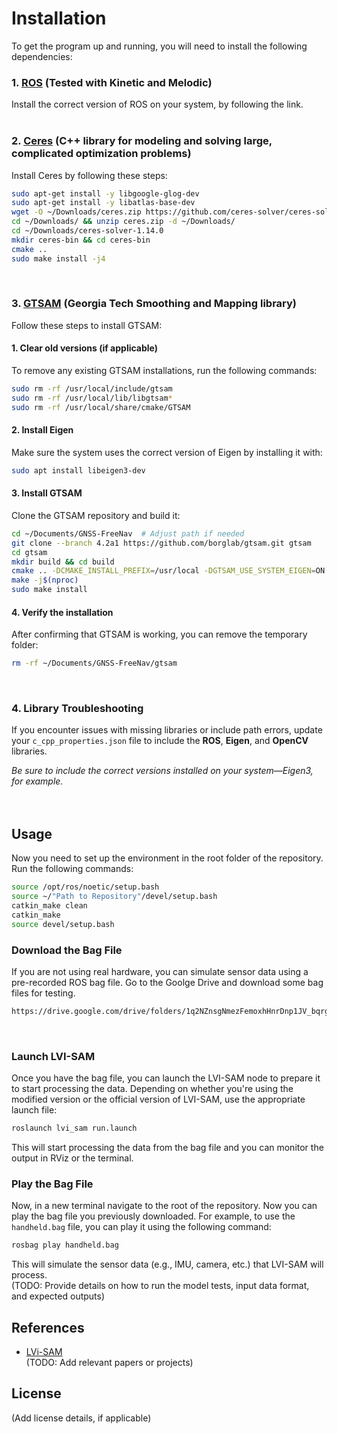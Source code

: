 # Installation  
To get the program up and running, you will need to install the following dependencies:

### 1. [ROS](http://wiki.ros.org/ROS/Installation) (Tested with Kinetic and Melodic)
   Install the correct version of ROS on your system, by following the link. 
   </br></br>
   

### 2. [Ceres](http://ceres-solver.org/installation.html) (C++ library for modeling and solving large, complicated optimization problems)
   Install Ceres by following these steps:
   ```bash
   sudo apt-get install -y libgoogle-glog-dev
   sudo apt-get install -y libatlas-base-dev
   wget -O ~/Downloads/ceres.zip https://github.com/ceres-solver/ceres-solver/archive/1.14.0.zip
   cd ~/Downloads/ && unzip ceres.zip -d ~/Downloads/
   cd ~/Downloads/ceres-solver-1.14.0
   mkdir ceres-bin && cd ceres-bin
   cmake ..
   sudo make install -j4 
   ```
   </br>


### 3. [GTSAM](https://gtsam.org/get_started/) (Georgia Tech Smoothing and Mapping library)
Follow these steps to install GTSAM:
   #### 1. Clear old versions (if applicable)
   To remove any existing GTSAM installations, run the following commands:
   ```bash
   sudo rm -rf /usr/local/include/gtsam
   sudo rm -rf /usr/local/lib/libgtsam*
   sudo rm -rf /usr/local/share/cmake/GTSAM
   ```

   #### 2. Install Eigen
   Make sure the system uses the correct version of Eigen by installing it with:
   ```bash
   sudo apt install libeigen3-dev
   ```

   #### 3. Install GTSAM
   Clone the GTSAM repository and build it:
   ```bash
   cd ~/Documents/GNSS-FreeNav  # Adjust path if needed
   git clone --branch 4.2a1 https://github.com/borglab/gtsam.git gtsam
   cd gtsam
   mkdir build && cd build
   cmake .. -DCMAKE_INSTALL_PREFIX=/usr/local -DGTSAM_USE_SYSTEM_EIGEN=ON
   make -j$(nproc)
   sudo make install
   ```

   #### 4. Verify the installation
   After confirming that GTSAM is working, you can remove the temporary folder:
   ```bash
   rm -rf ~/Documents/GNSS-FreeNav/gtsam
   ```
   </br>


### 4. Library Troubleshooting  
If you encounter issues with missing libraries or include path errors, update your `c_cpp_properties.json` file to include the **ROS**, **Eigen**, and **OpenCV** libraries.  

*Be sure to include the correct versions installed on your system—Eigen3, for example.*  
</br></br>


## Usage  
   Now you need to set up the environment in the root folder of the repository. Run the following commands:
   ```bash
   source /opt/ros/noetic/setup.bash
   source ~/"Path to Repository"/devel/setup.bash
   catkin_make clean
   catkin_make
   source devel/setup.bash
   ```

   ### Download the Bag File
   If you are not using real hardware, you can simulate sensor data using a pre-recorded ROS bag file. Go to the Goolge Drive and download some bag files for testing.
   ```bash
   https://drive.google.com/drive/folders/1q2NZnsgNmezFemoxhHnrDnp1JV_bqrgV?usp=sharing
   ```
   </br>

   
   ### Launch LVI-SAM
   Once you have the bag file, you can launch the LVI-SAM node to prepare it to start processing the data. Depending on whether you're using the modified version or the official version of LVI-SAM, use the appropriate launch file:
   ```bash
   roslaunch lvi_sam run.launch
   ```   
   This will start processing the data from the bag file and you can monitor the output in RViz or the terminal.
   </br>


   ### Play the Bag File
   Now, in a new terminal navigate to the root of the repository. Now you can play the bag file you previously downloaded. For example, to use the `handheld.bag` file, you can play it using the following command:
   ```bash
   rosbag play handheld.bag
   ```
   This will simulate the sensor data (e.g., IMU, camera, etc.) that LVI-SAM will process.
   </br>
(TODO: Provide details on how to run the model tests, input data format, and expected outputs)  





## References  
- [LVi-SAM](https://github.com/TixiaoShan/LVI-SAM)  
(TODO: Add relevant papers or projects)  

## License  
(Add license details, if applicable)